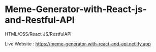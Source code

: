 # Meme-Generator-with-React-js-and-Restful-API
HTML/CSS/React JS/RestfulAPI

Live Website : https://meme-generator-with-react-and-api.netlify.app
